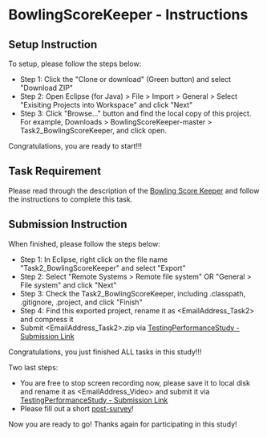 # BowlingScoreKeeper - Instructions

## Setup Instruction
To setup, please follow the steps below:

- Step 1: Click the "Clone or download" (Green button) and select "Download ZIP"
- Step 2: Open Eclipse (for Java) > File > Import > General > Select "Exisiting Projects into Workspace" and click "Next"
- Step 3: Click "Browse..." button and find the local copy of this project. For example, Downloads > BowlingScoreKeeper-master > Task2_BowlingScoreKeeper, and click open.

Congratulations, you are ready to start!!! 

## Task Requirement
Please read through the description of the [Bowling Score Keeper](https://github.com/ginaBai/BowlingScoreKeeper/blob/master/Task2_BowlingScoreKeeper/README.md) and follow the instructions to complete this task. 

## Submission Instruction
When finished, please follow the steps below:

- Step 1: In Eclipse, right click on the file name "Task2_BowlingScoreKeeper" and select "Export"
- Step 2: Select "Remote Systems > Remote file system" OR "General > File system"
and click "Next"
- Step 3: Check the Task2_BowlingScoreKeeper, including .classpath, .gitignore, .project, and click "Finish"
- Step 4: Find this exported project, rename it as <EmailAddress_Task2> and compress it
- Submit <EmailAddress_Task2>.zip via [TestingPerformanceStudy - Submission Link](https://docs.google.com/forms/d/e/1FAIpQLScIr5u1g2MN_IgxQapZOuhAszypoJLr8tw5o9qBJ_dtUAygpw/viewform)

Congratulations, you just finished ALL tasks in this study!!! 

Two last steps:
- You are free to stop screen recording now, please save it to local disk and rename it as <EmailAddress_Video> and submit it via [TestingPerformanceStudy - Submission Link](https://docs.google.com/forms/d/e/1FAIpQLScIr5u1g2MN_IgxQapZOuhAszypoJLr8tw5o9qBJ_dtUAygpw/viewform)
- Please fill out a short [post-survey](https://ncsu.qualtrics.com/jfe/form/SV_87isZmq36Tat1gp)!

Now you are ready to go! Thanks again for participating in this study!
